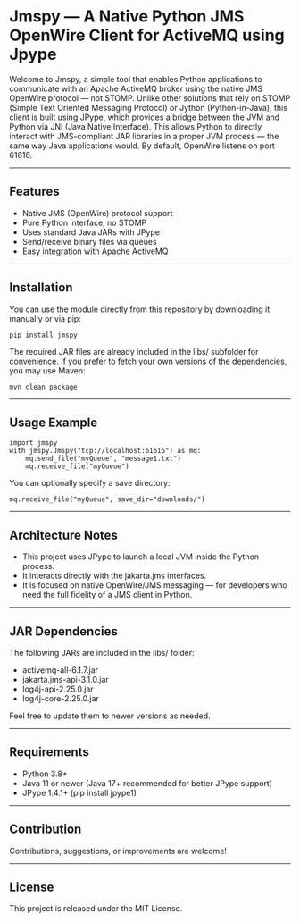 # Jmspy — A Native Python JMS OpenWire Client for ActiveMQ using Jpype

Welcome to Jmspy, a simple tool that enables Python applications to communicate with an Apache ActiveMQ broker using the native JMS OpenWire protocol — not STOMP.
Unlike other solutions that rely on STOMP (Simple Text Oriented Messaging Protocol) or Jython (Python-in-Java), 
this client is built using JPype, which provides a bridge between the JVM and Python via JNI (Java Native Interface). 
This allows Python to directly interact with JMS-compliant JAR libraries in a proper JVM process — 
the same way Java applications would.
By default, OpenWire listens on port 61616.

---

## Features

- Native JMS (OpenWire) protocol support
- Pure Python interface, no STOMP
- Uses standard Java JARs with JPype
- Send/receive binary files via queues
- Easy integration with Apache ActiveMQ

---

## Installation

You can use the module directly from this repository by downloading it manually or via pip:

    pip install jmspy

The required JAR files are already included in the libs/ subfolder for convenience.
If you prefer to fetch your own versions of the dependencies, you may use Maven:

    mvn clean package

---

## Usage Example

    import jmspy
    with jmspy.Jmspy("tcp://localhost:61616") as mq:
        mq.send_file("myQueue", "message1.txt")
        mq.receive_file("myQueue")

You can optionally specify a save directory:

    mq.receive_file("myQueue", save_dir="downloads/")

---

## Architecture Notes

- This project uses JPype to launch a local JVM inside the Python process.
- It interacts directly with the jakarta.jms interfaces.
- It is focused on native OpenWire/JMS messaging — for developers who need the full fidelity of a JMS client in Python.

---

## JAR Dependencies

The following JARs are included in the libs/ folder:

- activemq-all-6.1.7.jar
- jakarta.jms-api-3.1.0.jar
- log4j-api-2.25.0.jar
- log4j-core-2.25.0.jar

Feel free to update them to newer versions as needed.

---

## Requirements

- Python 3.8+
- Java 11 or newer (Java 17+ recommended for better JPype support)
- JPype 1.4.1+ (pip install jpype1)

---

## Contribution

Contributions, suggestions, or improvements are welcome! 

---

## License

This project is released under the MIT License.

